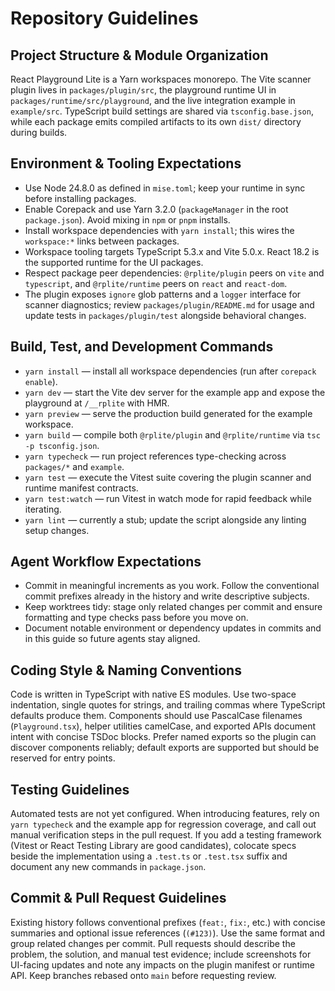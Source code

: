 # Repository Guidelines

## Project Structure & Module Organization
React Playground Lite is a Yarn workspaces monorepo. The Vite scanner plugin lives in `packages/plugin/src`, the playground runtime UI in `packages/runtime/src/playground`, and the live integration example in `example/src`. TypeScript build settings are shared via `tsconfig.base.json`, while each package emits compiled artifacts to its own `dist/` directory during builds.

## Environment & Tooling Expectations
- Use Node 24.8.0 as defined in `mise.toml`; keep your runtime in sync before installing packages.
- Enable Corepack and use Yarn 3.2.0 (`packageManager` in the root `package.json`). Avoid mixing in `npm` or `pnpm` installs.
- Install workspace dependencies with `yarn install`; this wires the `workspace:*` links between packages.
- Workspace tooling targets TypeScript 5.3.x and Vite 5.0.x. React 18.2 is the supported runtime for the UI packages.
- Respect package peer dependencies: `@rplite/plugin` peers on `vite` and `typescript`, and `@rplite/runtime` peers on `react` and `react-dom`.
- The plugin exposes `ignore` glob patterns and a `logger` interface for scanner diagnostics; review `packages/plugin/README.md` for usage and update tests in `packages/plugin/test` alongside behavioral changes.

## Build, Test, and Development Commands
- `yarn install` — install all workspace dependencies (run after `corepack enable`).
- `yarn dev` — start the Vite dev server for the example app and expose the playground at `/__rplite` with HMR.
- `yarn preview` — serve the production build generated for the example workspace.
- `yarn build` — compile both `@rplite/plugin` and `@rplite/runtime` via `tsc -p tsconfig.json`.
- `yarn typecheck` — run project references type-checking across `packages/*` and `example`.
- `yarn test` — execute the Vitest suite covering the plugin scanner and runtime manifest contracts.
- `yarn test:watch` — run Vitest in watch mode for rapid feedback while iterating.
- `yarn lint` — currently a stub; update the script alongside any linting setup changes.

## Agent Workflow Expectations
- Commit in meaningful increments as you work. Follow the conventional commit prefixes already in the history and write descriptive subjects.
- Keep worktrees tidy: stage only related changes per commit and ensure formatting and type checks pass before you move on.
- Document notable environment or dependency updates in commits and in this guide so future agents stay aligned.

## Coding Style & Naming Conventions
Code is written in TypeScript with native ES modules. Use two-space indentation, single quotes for strings, and trailing commas where TypeScript defaults produce them. Components should use PascalCase filenames (`Playground.tsx`), helper utilities camelCase, and exported APIs document intent with concise TSDoc blocks. Prefer named exports so the plugin can discover components reliably; default exports are supported but should be reserved for entry points.

## Testing Guidelines
Automated tests are not yet configured. When introducing features, rely on `yarn typecheck` and the example app for regression coverage, and call out manual verification steps in the pull request. If you add a testing framework (Vitest or React Testing Library are good candidates), colocate specs beside the implementation using a `.test.ts` or `.test.tsx` suffix and document any new commands in `package.json`.

## Commit & Pull Request Guidelines
Existing history follows conventional prefixes (`feat:`, `fix:`, etc.) with concise summaries and optional issue references (`(#123)`). Use the same format and group related changes per commit. Pull requests should describe the problem, the solution, and manual test evidence; include screenshots for UI-facing updates and note any impacts on the plugin manifest or runtime API. Keep branches rebased onto `main` before requesting review.
